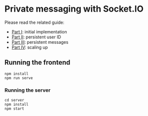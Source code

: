 # Private messaging with Socket.IO

Please read the related guide:

- [Part I](https://socket.io/get-started/private-messaging-part-1/): initial implementation
- [Part II](https://socket.io/get-started/private-messaging-part-2/): persistent user ID
- [Part III](https://socket.io/get-started/private-messaging-part-3/): persistent messages
- [Part IV](https://socket.io/get-started/private-messaging-part-4/): scaling up

## Running the frontend

```
npm install
npm run serve
```

### Running the server

```
cd server
npm install
npm start
```
